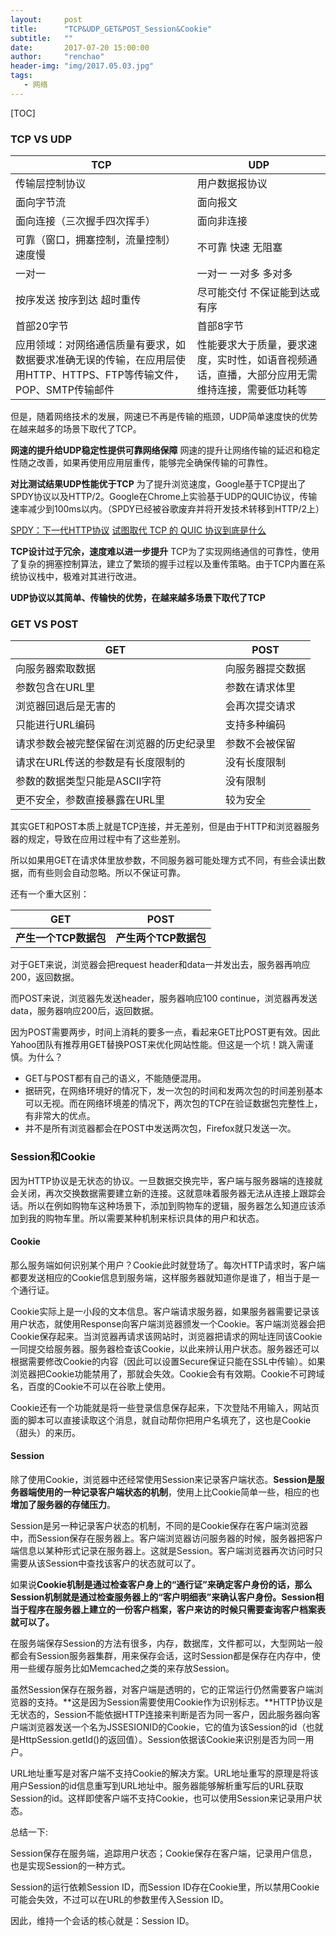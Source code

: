 ```yaml
---
layout:     post
title:      "TCP&UDP_GET&POST_Session&Cookie"
subtitle:   ""
date:       2017-07-20 15:00:00
author:     "renchao"
header-img: "img/2017.05.03.jpg"
tags: 
   - 网络
---
```


[TOC]

### TCP VS UDP

| TCP                                      | UDP                                      |
| ---------------------------------------- | ---------------------------------------- |
| 传输层控制协议                                  | 用户数据报协议                                  |
| 面向字节流                                    | 面向报文                                     |
| 面向连接（三次握手四次挥手）                           | 面向非连接                                    |
| 可靠（窗口，拥塞控制，流量控制）  速度慢                    | 不可靠   快速   无阻塞                           |
| 一对一                                      | 一对一   一对多   多对多                          |
| 按序发送   按序到达   超时重传                       | 尽可能交付   不保证能到达或有序                        |
| 首部20字节                                   | 首部8字节                                    |
| 应用领域：对网络通信质量有要求，如数据要求准确无误的传输，在应用层使用HTTP、HTTPS、FTP等传输文件，POP、SMTP传输邮件 | 性能要求大于质量，要求速度，实时性，如语音视频通话，直播，大部分应用无需维持连接，需要低功耗等 |

但是，随着网络技术的发展，网速已不再是传输的瓶颈，UDP简单速度快的优势在越来越多的场景下取代了TCP。

**网速的提升给UDP稳定性提供可靠网络保障**   网速的提升让网络传输的延迟和稳定性随之改善，如果再使用应用层重传，能够完全确保传输的可靠性。

**对比测试结果UDP性能优于TCP**   为了提升浏览速度，Google基于TCP提出了SPDY协议以及HTTP/2。Google在Chrome上实验基于UDP的QUIC协议，传输速率减少到100ms以内。（SPDY已经被谷歌废弃并将开发技术转移到HTTP/2上）

[SPDY：下一代HTTP协议](http://josh-persistence.iteye.com/blog/2200727)       [试图取代 TCP 的 QUIC 协议到底是什么](http://fullstack.blog/2017/04/03/%E8%AF%95%E5%9B%BE%E5%8F%96%E4%BB%A3%20TCP%20%E7%9A%84%20QUIC%20%E5%8D%8F%E8%AE%AE%E5%88%B0%E5%BA%95%E6%98%AF%E4%BB%80%E4%B9%88/#textlogo)

**TCP设计过于冗余，速度难以进一步提升**   TCP为了实现网络通信的可靠性，使用了复杂的拥塞控制算法，建立了繁琐的握手过程以及重传策略。由于TCP内置在系统协议栈中，极难对其进行改进。

**UDP协议以其简单、传输快的优势，在越来越多场景下取代了TCP**   

### GET VS POST

| GET                  | POST     |
| -------------------- | -------- |
| 向服务器索取数据             | 向服务器提交数据 |
| 参数包含在URL里            | 参数在请求体里  |
| 浏览器回退后是无害的           | 会再次提交请求  |
| 只能进行URL编码            | 支持多种编码   |
| 请求参数会被完整保留在浏览器的历史纪录里 | 参数不会被保留  |
| 请求在URL传送的参数是有长度限制的   | 没有长度限制   |
| 参数的数据类型只能是ASCII字符    | 没有限制     |
| 更不安全，参数直接暴露在URL里     | 较为安全     |

其实GET和POST本质上就是TCP连接，并无差别，但是由于HTTP和浏览器服务器的规定，导致在应用过程中有了这些差别。

所以如果用GET在请求体里放参数，不同服务器可能处理方式不同，有些会读出数据，而有些则会自动忽略。所以不保证可靠。

还有一个重大区别：

| GET            | POST           |
| -------------- | -------------- |
| **产生一个TCP数据包** | **产生两个TCP数据包** |

对于GET来说，浏览器会把request header和data一并发出去，服务器再响应200，返回数据。

而POST来说，浏览器先发送header，服务器响应100 continue，浏览器再发送data，服务器响应200后，返回数据。

因为POST需要两步，时间上消耗的要多一点，看起来GET比POST更有效。因此Yahoo团队有推荐用GET替换POST来优化网站性能。但这是一个坑！跳入需谨慎。为什么？

- GET与POST都有自己的语义，不能随便混用。
- 据研究，在网络环境好的情况下，发一次包的时间和发两次包的时间差别基本可以无视。而在网络环境差的情况下，两次包的TCP在验证数据包完整性上，有非常大的优点。
- 并不是所有浏览器都会在POST中发送两次包，Firefox就只发送一次。

### Session和Cookie

因为HTTP协议是无状态的协议。一旦数据交换完毕，客户端与服务器端的连接就会关闭，再次交换数据需要建立新的连接。这就意味着服务器无法从连接上跟踪会话。所以在例如购物车这种场景下，添加到购物车的逻辑，服务器怎么知道应该添加到我的购物车里。所以需要某种机制来标识具体的用户和状态。

#### Cookie

那么服务端如何识别某个用户？Cookie此时就登场了。每次HTTP请求时，客户端都要发送相应的Cookie信息到服务端，这样服务器就知道你是谁了，相当于是一个通行证。

Cookie实际上是一小段的文本信息。客户端请求服务器，如果服务器需要记录该用户状态，就使用Response向客户端浏览器颁发一个Cookie。客户端浏览器会把Cookie保存起来。当浏览器再请求该网站时，浏览器把请求的网址连同该Cookie一同提交给服务器。服务器检查该Cookie，以此来辨认用户状态。服务器还可以根据需要修改Cookie的内容（因此可以设置Secure保证只能在SSL中传输）。如果浏览器把Cookie功能禁用了，那就会失效。Cookie会有有效期。Cookie不可跨域名，百度的Cookie不可以在谷歌上使用。

Cookie还有一个功能就是将一些登录信息保存起来，下次登陆不用输入，网站页面的脚本可以直接读取这个消息，就自动帮你把用户名填充了，这也是Cookie（甜头）的来历。

#### Session

除了使用Cookie，浏览器中还经常使用Session来记录客户端状态。**Session是服务器端使用的一种记录客户端状态的机制**，使用上比Cookie简单一些，相应的也**增加了服务器的存储压力**。

Session是另一种记录客户状态的机制，不同的是Cookie保存在客户端浏览器中，而Session保存在服务器上。客户端浏览器访问服务器的时候，服务器把客户端信息以某种形式记录在服务器上。这就是Session。客户端浏览器再次访问时只需要从该Session中查找该客户的状态就可以了。

如果说**Cookie机制是通过检查客户身上的“通行证”来确定客户身份的话，那么Session机制就是通过检查服务器上的“客户明细表”来确认客户身份。Session相当于程序在服务器上建立的一份客户档案，客户来访的时候只需要查询客户档案表就可以了。**

在服务端保存Session的方法有很多，内存，数据库，文件都可以，大型网站一般都会有Session服务器集群，用来保存会话，这时Session都是保存在内存中，使用一些缓存服务比如Memcached之类的来存放Session。

虽然Session保存在服务器，对客户端是透明的，它的正常运行仍然需要客户端浏览器的支持。**这是因为Session需要使用Cookie作为识别标志。**HTTP协议是无状态的，Session不能依据HTTP连接来判断是否为同一客户，因此服务器向客户端浏览器发送一个名为JSSESIONID的Cookie，它的值为该Session的id（也就是HttpSession.getId()的返回值）。Session依据该Cookie来识别是否为同一用户。

URL地址重写是对客户端不支持Cookie的解决方案。URL地址重写的原理是将该用户Session的id信息重写到URL地址中。服务器能够解析重写后的URL获取Session的id。这样即使客户端不支持Cookie，也可以使用Session来记录用户状态。

总结一下:

Session保存在服务端，追踪用户状态；Cookie保存在客户端，记录用户信息，也是实现Session的一种方式。

Session的运行依赖Session ID，而Session ID存在Cookie里，所以禁用Cookie可能会失效，不过可以在URL的参数里传入Session ID。

因此，维持一个会话的核心就是：Session ID。
